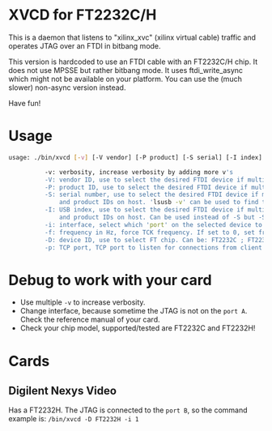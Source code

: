 # XVCD for FT2232C/H

This is a daemon that listens to "xilinx_xvc" (xilinx virtual cable) traffic and operates JTAG over an FTDI in bitbang mode.

This version is hardcoded to use an FTDI cable with an FT2232C/H chip. It does not use MPSSE but rather bitbang mode. It uses ftdi_write_async which might not be available on your platform. You can use the (much slower) non-async version instead.

Have fun!

# Usage

```bash
usage: ./bin/xvcd [-v] [-V vendor] [-P product] [-S serial] [-I index] [-i interface] [-f frequency] [-p port] [-D device]

          -v: verbosity, increase verbosity by adding more v's
          -V: vendor ID, use to select the desired FTDI device if multiple on host. (default = 0x0403)
          -P: product ID, use to select the desired FTDI device if multiple on host. (default = 0x6010)
          -S: serial number, use to select the desired FTDI device if multiple devices with same vendor
              and product IDs on host. 'lsusb -v' can be used to find the serial numbers.
          -I: USB index, use to select the desired FTDI device if multiple devices with same vendor
              and product IDs on host. Can be used instead of -S but -S is more definitive. (default = 0)
          -i: interface, select which 'port' on the selected device to use if multiple port device. (default = 0)
          -f: frequency in Hz, force TCK frequency. If set to 0, set from settck commands sent by client. (default = 0)
          -D: device ID, use to select FT chip. Can be: FT2232C ; FT2232H (default = FT2232C)
          -p: TCP port, TCP port to listen for connections from client (default = 2542)
```

# Debug to work with your card

- Use multiple `-v` to increase verbosity.
- Change interface, because sometime the JTAG is not on the `port A`. Check the reference manual of your card.
- Check your chip model, supported/tested are FT2232C and FT2232H!

# Cards

## Digilent Nexys Video

Has a FT2232H. The JTAG is connected to the `port B`, so the command example is: `/bin/xvcd -D FT2232H -i 1`
